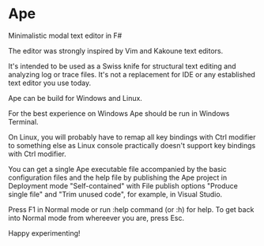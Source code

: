 # Ape
Minimalistic modal text editor in F#

The editor was strongly inspired by Vim and Kakoune text editors.

It's intended to be used as a Swiss knife for structural text editing and analyzing log or trace files. It's not a replacement for IDE or any established text editor you use today.

Ape can be build for Windows and Linux.

For the best experience on Windows Ape should be run in Windows Terminal.

On Linux, you will probably have to remap all key bindings with Ctrl modifier to something else as Linux console practically doesn't support key bindings with Ctrl modifier.

You can get a single Ape executable file accompanied by the basic configuration files and the help file by publishing the Ape project in Deployment mode "Self-contained" with File publish options "Produce single file" and "Trim unused code", for example, in Visual Studio. 

Press F1 in Normal mode or run :help command (or :h) for help. To get back into Normal mode from whereever you are, press Esc.

Happy experimenting!
